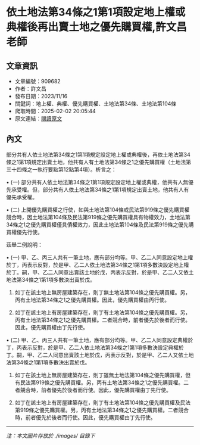 # 依土地法第34條之1第1項設定地上權或典權後再出賣土地之優先購買權,許文昌老師

## 文章資訊
- 文章編號：909682
- 作者：許文昌
- 發布日期：2023/11/16
- 關鍵詞：地上權、典權、優先購買權、土地法第34條、土地法第104條
- 爬取時間：2025-02-02 20:05:44
- 原文連結：[閱讀原文](https://real-estate.get.com.tw/Columns/detail.aspx?no=909682)

## 內文
部分共有人依土地法第34條之1第1項規定設定地上權或典權後，再依土地法第34條之1第1項規定出賣土地，他共有人有土地法第34條之1之優先購買權（土地法第三十四條之一執行要點第12點第4項）。析言之：

• (一) 部分共有人依土地法第34條之1第1項規定設定地上權或典權，他共有人無優先承受權。但，部分共有人依土地法第34條之1第1項規定出賣土地，他共有人有優先承受權。

• (二) 上開優先購買權之行使，如與土地法第104條或民法第919條之優先購買權競合時，因土地法第104條及民法第919條之優先購買權具有物權效力，土地法第34條之1之優先購買權僅具債權效力，因此土地法第104條及民法第919條之優先購買權優先行使。

茲舉二例說明：

• (一) 甲、乙、丙三人共有一筆土地，應有部分均等。甲、乙二人同意設定地上權於丁，丙表示反對，於是甲、乙二人依土地法第34條之1第1項多數決設定地上權於丁。嗣，甲、乙二人同意出賣該土地於戊，丙表示反對，於是甲、乙二人又依土地法第34條之1第1項多數決出賣於戊。

1. 如丁在該土地上無房屋建築存在，則丁無土地法第104條之優先購買權。另，丙有土地法第34條之1之優先購買權。因此，優先購買權由丙行使。

2. 如丁在該土地上有房屋建築存在，則丁有土地法第104條之優先購買權。另，丙有土地法第34條之1之優先購買權。二者競合時，前者優先於後者而行使。因此，優先購買權由丁先行使。

• (二) 甲、乙、丙三人共有一筆土地，應有部分均等。甲、乙二人同意設定典權於丁，丙表示反對，於是甲、乙二人依土地法第34條之1第1項多數決設定典權於丁。嗣，甲、乙二人同意出賣該土地於戊，丙表示反對，於是甲、乙二人又依土地法第34條之1第1項多數決出賣於戊。

1. 如丁在該土地上無房屋建築存在，則丁雖無土地法第104條之優先購買權，但有民法第919條之優先購買權。另，丙有土地法第34條之1之優先購買權。二者競合時，前者優先於後者而行使。因此，優先購買權由丁先行使。

2. 如丁在該土地上有房屋建築存在，則丁有土地法第104條之優先購買權及民法第919條之優先購買權。另，丙有土地法第34條之1之優先購買權。二者競合時，前者優先於後者而行使。因此，優先購買權由丁先行使。
---
*注：本文圖片存放於 ./images/ 目錄下*
